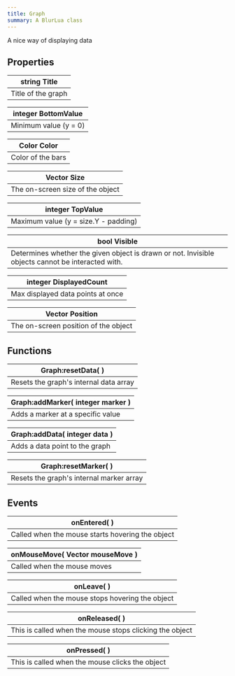 ```yaml
---
title: Graph
summary: A BlurLua class
---
```



A nice way of displaying data

## Properties
| **string** Title |
| --------------------- |
| Title of the graph     |

| **integer** BottomValue |
| --------------------- |
| Minimum value (y = 0)     |

| **Color** Color |
| --------------------- |
| Color of the bars     |

| **Vector** Size |
| --------------------- |
| The on-screen size of the object     |

| **integer** TopValue |
| --------------------- |
| Maximum value (y = size.Y - padding)     |

| **bool** Visible |
| --------------------- |
| Determines whether the given object is drawn or not. Invisible objects cannot be interacted with.     |

| **integer** DisplayedCount |
| --------------------- |
| Max displayed data points at once     |

| **Vector** Position |
| --------------------- |
| The on-screen position of the object     |

## Functions
| Graph:resetData(  )  |
| ------------------- |
| Resets the graph's internal data array |



| Graph:addMarker( **integer** marker )  |
| ------------------- |
| Adds a marker at a specific value |



| Graph:addData( **integer** data )  |
| ------------------- |
| Adds a data point to the graph |



| Graph:resetMarker(  )  |
| ------------------- |
| Resets the graph's internal marker array |



## Events
| onEntered(  ) |
| -------------------------- |
| Called when the mouse starts hovering the object |



| onMouseMove( **Vector** mouseMove ) |
| -------------------------- |
| Called when the mouse moves |



| onLeave(  ) |
| -------------------------- |
| Called when the mouse stops hovering the object |



| onReleased(  ) |
| -------------------------- |
| This is called when the mouse stops clicking the object |



| onPressed(  ) |
| -------------------------- |
| This is called when the mouse clicks the object |



